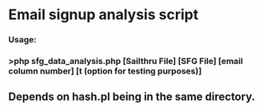 # Email signup analysis script
### Usage:
### >php sfg_data_analysis.php [Sailthru File] [SFG File] [email column number] [t (option for testing purposes)]

## Depends on hash.pl being in the same directory.

